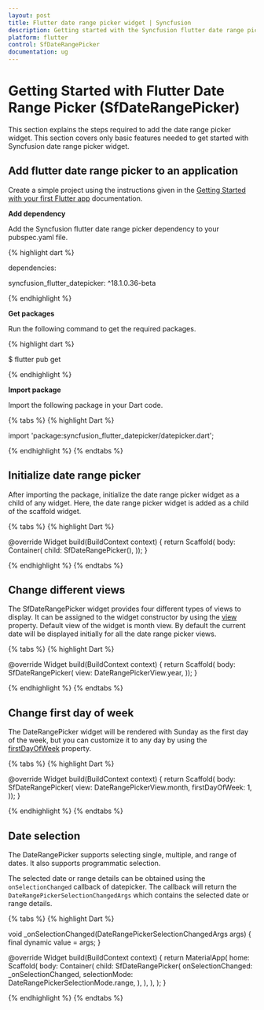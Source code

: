 ```yaml
---
layout: post
title: Flutter date range picker widget | Syncfusion
description: Getting started with the Syncfusion flutter date range picker with four built-in configurable views modes.
platform: flutter
control: SfDateRangePicker
documentation: ug
---
```


# Getting Started with Flutter Date Range Picker (SfDateRangePicker)
This section explains the steps required to add the date range picker widget. This section covers only basic features needed to get started with Syncfusion date range picker widget.

## Add flutter date range picker to an application
Create a simple project using the instructions given in the [Getting Started with your first Flutter app](https://flutter.dev/docs/get-started/test-drive?tab=vscode#create-app) documentation.

**Add dependency**

Add the Syncfusion flutter date range picker dependency to your pubspec.yaml file.

{% highlight dart %}

dependencies:

syncfusion_flutter_datepicker: ^18.1.0.36-beta

{% endhighlight %}

**Get packages** 

Run the following command to get the required packages.

{% highlight dart %}

$ flutter pub get

{% endhighlight %}

**Import package**

Import the following package in your Dart code.

{% tabs %}
{% highlight Dart %}

import 'package:syncfusion_flutter_datepicker/datepicker.dart';

{% endhighlight %}
{% endtabs %}

## Initialize date range picker

After importing the package, initialize the date range picker widget as a child of any widget. Here, the date range picker widget is added as a child of the scaffold widget.

{% tabs %}
{% highlight Dart %}

@override
Widget build(BuildContext context) {
   return Scaffold(
       body: Container(
    child: SfDateRangePicker(),
));
}
	
{% endhighlight %}
{% endtabs %}


## Change different views

The SfDateRangePicker widget provides four different types of views to display. It can be assigned to the widget constructor by using the [view](https://pub.dev/documentation/syncfusion_flutter_daterangepicker/latest/daterangepicker/SfDateRangePicker/view.html) property. Default view of the widget is month view. By default the current date will be displayed initially for all the date range picker views.

{% tabs %}
{% highlight Dart %}

@override
Widget build(BuildContext context) {
   return Scaffold(
       body: SfDateRangePicker(
     view: DateRangePickerView.year,
));
}

{% endhighlight %}
{% endtabs %}

## Change first day of week

The DateRangePicker widget will be rendered with Sunday as the first day of the week, but you can customize it to any day by using the [firstDayOfWeek](https://pub.dev/documentation/syncfusion_flutter_daterangepicker/latest/daterangepicker/SfDateRangePicker/firstDayOfWeek.html) property.

{% tabs %}
{% highlight Dart %}

@override
Widget build(BuildContext context) {
   return Scaffold(
       body: SfDateRangePicker(
     view: DateRangePickerView.month,
     firstDayOfWeek: 1,
));
}

{% endhighlight %}
{% endtabs %}


## Date selection

The DateRangePicker supports selecting single, multiple, and range of dates. It also supports programmatic selection.

The selected date or range details can be obtained using the `onSelectionChanged` callback of datepicker. The callback will return the `DateRangePickerSelectionChangedArgs` which contains the selected date or range details.

{% tabs %}
{% highlight Dart %}

void _onSelectionChanged(DateRangePickerSelectionChangedArgs args) {
 final dynamic value = args;
}

@override
Widget build(BuildContext context) {
   return MaterialApp(
       home: Scaffold(
         body: Container(
          child: SfDateRangePicker(
            onSelectionChanged: _onSelectionChanged,
            selectionMode: DateRangePickerSelectionMode.range,
            ),
          ),
        ),
      );
}

{% endhighlight %}
{% endtabs %}
